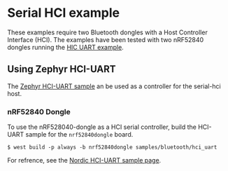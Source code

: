 # Serial HCI example

These examples require two Bluetooth dongles with a Host Controller Interface (HCI).
The examples have been tested with two nRF52840 dongles running the [HIC UART example](https://github.com/nrfconnect/sdk-zephyr/tree/main/samples/bluetooth/hci_uart).

## Using Zephyr HCI-UART

The [Zephyr HCI-UART sample](https://docs.zephyrproject.org/latest/samples/bluetooth/hci_uart/README.html) an be used as a controller for the serial-hci host.

### nRF52840 Dongle

To use the nRF528040-dongle as a HCI serial controller, build the HCI-UART sample for the `nrf52840dongle` board.

```shell
$ west build -p always -b nrf52840dongle samples/bluetooth/hci_uart
```

For refrence, see the [Nordic HCI-UART sample page](https://docs.nordicsemi.com/bundle/ncs-latest/page/zephyr/samples/bluetooth/hci_uart/README.html#bluetooth_hci_uart).
